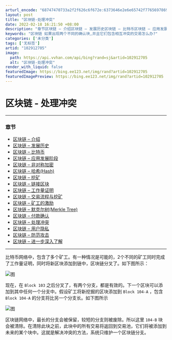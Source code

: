 ```yaml
---
arturl_encode: "68747470733a2f2f626c6f672e:6373646e2e6e65742f77656978696e5f34333033313431322f:61727469636c652f64657461696c732f313032393132373035"
layout: post
title: "区块链-处理冲突"
date: 2022-02-18 16:21:50 +08:00
description: "章节区块链 – 介绍区块链 – 发展历史区块链 – 比特币区块链 – 应用发展阶段区块链 – 非对称"
keywords: "区块链 如果出现两个不同的确认块,并且它们包含相互冲突的交易怎么办?"
categories: ['未分类']
tags: ['无标签']
artid: "102912705"
image:
  path: https://api.vvhan.com/api/bing?rand=sj&artid=102912705
  alt: "区块链-处理冲突"
render_with_liquid: false
featuredImage: https://bing.ee123.net/img/rand?artid=102912705
featuredImagePreview: https://bing.ee123.net/img/rand?artid=102912705
---
```


# 区块链 - 处理冲突

---

### 章节

* [区块链 – 介绍](https://www.qikegu.com/docs/4657)
* [区块链 – 发展历史](https://www.qikegu.com/docs/4659)
* [区块链 – 比特币](https://www.qikegu.com/docs/4674)
* [区块链 – 应用发展阶段](https://www.qikegu.com/docs/4678)
* [区块链 – 非对称加密](https://www.qikegu.com/docs/4682)
* [区块链 – 哈希(Hash)](https://www.qikegu.com/docs/4685)
* [区块链 – 挖矿](https://www.qikegu.com/docs/4698)
* [区块链 – 链接区块](https://www.qikegu.com/docs/4689)
* [区块链 – 工作量证明](https://www.qikegu.com/docs/4692)
* [区块链 – 交易流程与挖矿](https://www.qikegu.com/docs/4694)
* [区块链 – 矿工的激励](https://www.qikegu.com/docs/4712)
* [区块链 – 默克尔树(Merkle Tree)](https://www.qikegu.com/docs/4717)
* [区块链 – 付款确认](https://www.qikegu.com/docs/4720)
* [区块链 – 处理冲突](https://www.qikegu.com/docs/4724)
* [区块链 – 用户隐私](https://www.qikegu.com/docs/4726)
* [区块链 – 防范攻击](https://www.qikegu.com/docs/4729)
* [区块链 – 进一步深入了解](https://www.qikegu.com/docs/4731)

---

比特币网络中，包含了多个矿工。有一种情况是可能的，2个不同的矿工同时完成了工作量证明，同时将新区块添加到链中，区块链分叉了。如下图所示：

![图](https://i-blog.csdnimg.cn/blog_migrate/4e835a9e2d37e70652be9039dbef3a0a.png)

现在，在
`Block 103`
之后分叉了，有两个分支，都是有效的。下一个区块可以添加到其中任何一个分支中。假设矿工将新挖掘的区块添加到
`Block 104-A`
，包含
`Block 104-A`
的分支将比另一个分支长。如下图所示

![图](https://i-blog.csdnimg.cn/blog_migrate/f3e80fa5f82d2ec4066c5b2c564544ab.png)

区块链网络中，最长的分支会被保留，较短的分支则被废除。所以这里
`104-B`
块会被清除。在清除此块之前，此块中的所有交易将返回到交易池，它们将被添加到未来的某个块中。这就是解决冲突的方法，系统只维护一个区块链分支。